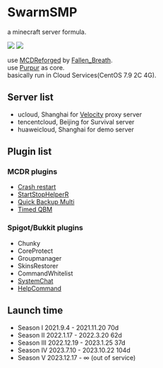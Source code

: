 # SwarmSMP

a minecraft server formula.

![](https://img.shields.io/badge/Minecraft-1.20.1-blue.svg)
![](https://img.shields.io/badge/Purpur-1.20.1-blue.svg)  
  
use [MCDReforged](https://github.com/Fallen-Breath/MCDReforged) by [Fallen_Breath](https://github.com/Fallen-Breath).  
use [Purpur](https://purpurmc.org) as core.  
basically run in Cloud Services(CentOS 7.9 2C 4G).

## Server list
* ucloud, Shanghai for [Velocity](https://papermc.io/software/velocity) proxy server
* tencentcloud, Beijing for Survival server
* huaweicloud, Shanghai for demo server

## Plugin list
  
### MCDR plugins  
* [Crash restart](https://github.com/MCDReforged/PluginCatalogue/blob/catalogue/plugins/crash_restart/readme.md)
* [StartStopHelperR](https://github.com/MCDReforged/PluginCatalogue/blob/catalogue/plugins/start_stop_helper_r/readme.md)
* [Quick Backup Multi](https://github.com/MCDReforged/PluginCatalogue/blob/catalogue/plugins/quick_backup_multi/readme.md)
* [Timed QBM](https://github.com/MCDReforged/PluginCatalogue/blob/catalogue/plugins/timed_quick_backup_multi/readme.md)
### Spigot/Bukkit plugins
* Chunky
* CoreProtect
* Groupmanager
* SkinsRestorer
* CommandWhitelist
* [SystemChat](https://gitlab.com/TauCu/systemchat/-/releases)
* [HelpCommand](https://www.spigotmc.org/resources/help-command-1-18-1-20-1.102926/)
## Launch time

* Season I 2021.9.4 - 2021.11.20 70d
* Season II 2022.1.17 - 2022.3.20 62d
* Season III 2022.12.19 - 2023.1.25 37d
* Season IV 2023.7.10 - 2023.10.22 104d
* Season V 2023.12.17 - ∞ (out of service)
